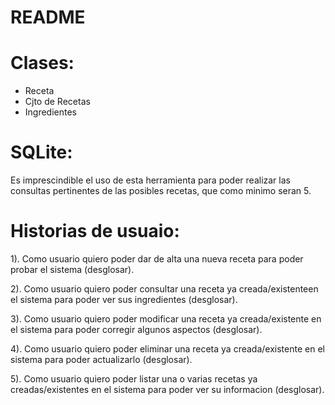# README #

Clases:
=======
- Receta
- Cjto de Recetas
- Ingredientes

SQLite: 
=======
Es imprescindible el uso de esta herramienta para poder realizar las consultas pertinentes de las posibles recetas, que como minimo seran 5.


Historias de usuaio:
====================
1). Como usuario quiero poder dar de alta una nueva receta para poder probar el sistema (desglosar).

2). Como usuario quiero poder consultar una receta ya creada/existenteen el sistema para poder ver sus ingredientes (desglosar).

3). Como usuario quiero poder modificar una receta ya creada/existente en el sistema para poder corregir algunos aspectos (desglosar).

4). Como usuario quiero poder eliminar una receta ya creada/existente en el sistema para poder actualizarlo (desglosar).

5). Como usuario quiero poder listar una o varias recetas ya creadas/existentes en el sistema para poder ver su informacion (desglosar).

